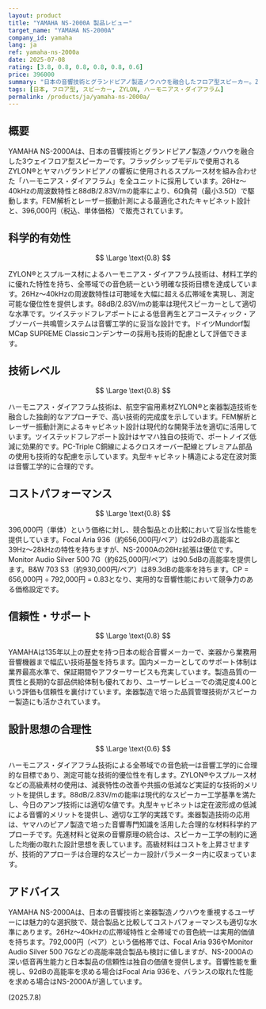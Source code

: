 ```yaml
---
layout: product
title: "YAMAHA NS-2000A 製品レビュー"
target_name: "YAMAHA NS-2000A"
company_id: yamaha
lang: ja
ref: yamaha-ns-2000a
date: 2025-07-08
rating: [3.8, 0.8, 0.8, 0.8, 0.8, 0.6]
price: 396000
summary: "日本の音響技術とグランドピアノ製造ノウハウを融合したフロア型スピーカー。ZYLON®とスプルース材によるハーモニアス・ダイアフラム技術を全ドライバーに採用し、26Hz～40kHzの広帯域再生を実現。396,000円という価格は同等性能の製品と比較して適切な競争力を持つが、一部の競合製品がより高い能率を提供している。"
tags: [日本, フロア型, スピーカー, ZYLON, ハーモニアス・ダイアフラム]
permalink: /products/ja/yamaha-ns-2000a/
---
```


## 概要

YAMAHA NS-2000Aは、日本の音響技術とグランドピアノ製造ノウハウを融合した3ウェイフロア型スピーカーです。フラッグシップモデルで使用されるZYLON®とヤマハグランドピアノの響板に使用されるスプルース材を組み合わせた「ハーモニアス・ダイアフラム」を全ユニットに採用しています。26Hz～40kHzの周波数特性と88dB/2.83V/mの能率により、6Ω負荷（最小3.5Ω）で駆動します。FEM解析とレーザー振動計測による最適化されたキャビネット設計と、396,000円（税込、単体価格）で販売されています。

## 科学的有効性

$$ \Large \text{0.8} $$

ZYLON®とスプルース材によるハーモニアス・ダイアフラム技術は、材料工学的に優れた特性を持ち、全帯域での音色統一という明確な技術目標を達成しています。26Hz～40kHzの周波数特性は可聴域を大幅に超える広帯域を実現し、測定可能な優位性を提供します。88dB/2.83V/mの能率は現代スピーカーとして適切な水準です。ツイステッドフレアポートによる低音再生とアコースティック・アブソーバー共鳴管システムは音響工学的に妥当な設計です。ドイツMundorf製MCap SUPREME Classicコンデンサーの採用も技術的配慮として評価できます。

## 技術レベル

$$ \Large \text{0.8} $$

ハーモニアス・ダイアフラム技術は、航空宇宙用素材ZYLON®と楽器製造技術を融合した独創的なアプローチで、高い技術的完成度を示しています。FEM解析とレーザー振動計測によるキャビネット設計は現代的な開発手法を適切に活用しています。ツイステッドフレアポート設計はヤマハ独自の技術で、ポートノイズ低減に効果的です。PC-Triple C銅線によるクロスオーバー配線とプレミアム部品の使用も技術的な配慮を示しています。丸型キャビネット構造による定在波対策は音響工学的に合理的です。

## コストパフォーマンス

$$ \Large \text{0.8} $$

396,000円（単体）という価格に対し、競合製品との比較において妥当な性能を提供しています。Focal Aria 936（約656,000円/ペア）は92dBの高能率と39Hz～28kHzの特性を持ちますが、NS-2000Aの26Hz拡張は優位です。Monitor Audio Silver 500 7G（約625,000円/ペア）は90.5dBの高能率を提供します。B&W 703 S3（約930,000円/ペア）は89.3dBの能率を持ちます。CP = 656,000円 ÷ 792,000円 = 0.83となり、実用的な音響性能において競争力のある価格設定です。

## 信頼性・サポート

$$ \Large \text{0.8} $$

YAMAHAは135年以上の歴史を持つ日本の総合音響メーカーで、楽器から業務用音響機器まで幅広い技術基盤を持ちます。国内メーカーとしてのサポート体制は業界最高水準で、保証期間やアフターサービスも充実しています。製造品質の一貫性と長期的な部品供給体制も優れており、ユーザーレビューでの満足度4.00という評価も信頼性を裏付けています。楽器製造で培った品質管理技術がスピーカー製造にも活かされています。

## 設計思想の合理性

$$ \Large \text{0.6} $$

ハーモニアス・ダイアフラム技術による全帯域での音色統一は音響工学的に合理的な目標であり、測定可能な技術的優位性を有します。ZYLON®やスプルース材などの高級素材の使用は、減衰特性の改善や共振の低減など実証的な技術的メリットを提供します。88dB/2.83V/mの能率は現代的なスピーカー工学基準を満たし、今日のアンプ技術には適切な値です。丸型キャビネットは定在波形成の低減による音響的メリットを提供し、適切な工学的実践です。楽器製造技術の応用は、ヤマハのピアノ製造で培った音響専門知識を活用した合理的な材料科学的アプローチです。先進材料と従来の音響原理の統合は、スピーカー工学の制約に適した均衡の取れた設計思想を表しています。高級材料はコストを上昇させますが、技術的アプローチは合理的なスピーカー設計パラメーター内に収まっています。

## アドバイス

YAMAHA NS-2000Aは、日本の音響技術と楽器製造ノウハウを重視するユーザーには魅力的な選択肢で、競合製品と比較してコストパフォーマンスも適切な水準にあります。26Hz～40kHzの広帯域特性と全帯域での音色統一は実用的価値を持ちます。792,000円（ペア）という価格帯では、Focal Aria 936やMonitor Audio Silver 500 7Gなどの高能率競合製品も検討に値しますが、NS-2000Aの深い低音再生能力と日本製品の信頼性は独自の価値を提供します。音響性能を重視し、92dBの高能率を求める場合はFocal Aria 936を、バランスの取れた性能を求める場合はNS-2000Aが適しています。

(2025.7.8)